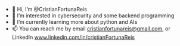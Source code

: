 - 👋 Hi, I’m @CristianFortunaReis
- 👀 I’m interested in cybersecurity and some backend programming 
- 🌱 I’m currently learning more about python and AIs
- 📫 You can reach me by email cristianfortunareis@gmail.com, or LinkedIn www.linkedin.com/in/cristianFortunaReis

<!---
CristianFortunaR/CristianFortunaR is a ✨ special ✨ repository because its `README.md` (this file) appears on your GitHub profile.
You can click the Preview link to take a look at your changes.
--->
